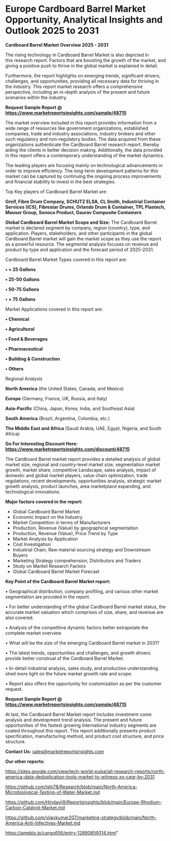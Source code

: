 # Europe Cardboard Barrel Market Opportunity, Analytical Insights and Outlook 2025 to 2031

<Strong> Cardboard Barrel Market Overview 2025 - 2031</strong>

The rising technology in Cardboard Barrel Market is also depicted in this research report. Factors that are boosting the growth of the market, and giving a positive push to thrive in the global market is explained in detail.

Furthermore, the report highlights on emerging trends, significant drivers, challenges, and opportunities, providing all necessary data for thriving in the industry. This report market research offers a comprehensive perspective, including an in-depth analysis of the present and future scenarios within the industry.

<strong>Request Sample Report @ <a href=https://www.marketreportsinsights.com/sample/48715>https://www.marketreportsinsights.com/sample/48715</a></strong>

The market overview included in this report provides information from a wide range of resources like government organizations, established companies, trade and industry associations, industry brokers and other such regulatory and non-regulatory bodies. The data acquired from these organizations authenticate the Cardboard Barrel research report, thereby aiding the clients in better decision making. Additionally, the data provided in this report offers a contemporary understanding of the market dynamics.

The leading players are focusing mainly on technological advancements in order to improve efficiency. The long-term development patterns for this market can be captured by continuing the ongoing process improvements and financial stability to invest in the best strategies.

Top Key players of Cardboard Barrel Market are:

<strong>Greif, Fibre Drum Company, SCHUTZ ELSA, CL Smith, Industrial Container Services (ICS), Fibrestar Drums, Orlando Drum & Container, TPL Plastech, Mauser Group, Sonoco Product, Gaurav Composite Containers</strong>

<strong><b>Global Cardboard Barrel Market Scope and Size:</b></strong>
The Cardboard Barrel market is declared segment by company, region (country), type, and application. Players, stakeholders, and other participants in the global Cardboard Barrel market will gain the market scope as they use the report as a powerful resource. The segmental analysis focuses on revenue and product by type and application and the forecast period of 2025-2031.

Cardboard Barrel Market Types covered in this report are:

<strong>•  < 25 Gallons

•  25-50 Gallons

•  50-75 Gallons

•  > 75 Gallons</strong>

Market Applications covered in this report are:

<strong>•  Chemical

•  Agricultural

•  Food & Beverages

•  Pharmaceutical

•  Building & Construction

•  Others</strong> 

Regional Analysis

<strong>North America</strong> (the United States, Canada, and Mexico)

<strong>Europe</strong> (Germany, France, UK, Russia, and Italy)

<strong>Asia-Pacific</strong> (China, Japan, Korea, India, and Southeast Asia)

<strong>South America</strong> (Brazil, Argentina, Colombia, etc.)

<strong>The Middle East and Africa</strong> (Saudi Arabia, UAE, Egypt, Nigeria, and South Africa)

<strong>Go For Interesting Discount Here: <a href=https://www.marketreportsinsights.com/discount/48715>https://www.marketreportsinsights.com/discount/48715</a></strong>

The Cardboard Barrel market report provides a detailed analysis of global market size, regional and country-level market size, segmentation market growth, market share, competitive Landscape, sales analysis, impact of domestic and global market players, value chain optimization, trade regulations, recent developments, opportunities analysis, strategic market growth analysis, product launches, area marketplace expanding, and technological innovations.

<strong><b>Major factors covered in the report:</b></strong>
<ul>
  <li>Global Cardboard Barrel Market </li>
  <li>Economic Impact on the Industry</li>
  <li>Market Competition in terms of Manufacturers</li>
  <li>Production, Revenue (Value) by geographical segmentation</li>
  <li>Production, Revenue (Value), Price Trend by Type</li>
  <li>Market Analysis by Application</li>
  <li>Cost Investigation</li>
  <li>Industrial Chain, Raw material sourcing strategy and Downstream Buyers</li>
  <li>Marketing Strategy comprehension, Distributors and Traders</li>
  <li>Study on Market Research Factors</li>
  <li>Global Cardboard Barrel Market Forecast</li>
</ul>

<strong><b>Key Point of the Cardboard Barrel Market report:</b></strong>

• Geographical distribution, company profiling, and various other market segmentation are provided in the report.

• For better understanding of the global Cardboard Barrel market status, the accurate market valuation which comprises of size, share, and revenue are also covered.

• Analysis of the competitive dynamic factors better extrapolate the complete market overview

• What will be the size of the emerging Cardboard Barrel market in 2031?

• The latest trends, opportunities and challenges, and growth drivers provide better construal of the Cardboard Barrel Market.

• In-detail industrial analysis, sales study, and production understanding shed more light on the future market growth rate and scope.

• Report also offers the opportunity for customization as per the customer request.

<strong>Request Sample Report @ <a href=https://www.marketreportsinsights.com/sample/48715>https://www.marketreportsinsights.com/sample/48715</a></strong>

At last, the Cardboard Barrel Market report includes investment come analysis and development trend analysis. The present and future opportunities of the fastest growing international industry segments are coated throughout this report. This report additionally presents product specification, manufacturing method, and product cost structure, and price structure.

<strong>Contact Us:</strong>
sales@marketreportsinsights.com

<strong>Our other reports:</strong>

<a href=https://sites.google.com/view/tech-world-pulse/all-research-reports/north-america-data-deduplication-tools-market-to-witness-xx-cagr-by-2031>https://sites.google.com/view/tech-world-pulse/all-research-reports/north-america-data-deduplication-tools-market-to-witness-xx-cagr-by-2031</a>

<a href=https://github.com/Ishi78/Research/blob/main/North-America-Microbiological-Testing-of-Water-Market.md>https://github.com/Ishi78/Research/blob/main/North-America-Microbiological-Testing-of-Water-Market.md</a>

<a href=https://github.com/Hindavii9/Reportsinsights/blob/main/Europe-Rhodium-Carbon-Catalyst-Market.md>https://github.com/Hindavii9/Reportsinsights/blob/main/Europe-Rhodium-Carbon-Catalyst-Market.md</a>

<a href=https://github.com/vijaykumar207/marketing-strategy/blob/main/North-America-Anti-Infectives-Market.md>https://github.com/vijaykumar207/marketing-strategy/blob/main/North-America-Anti-Infectives-Market.md</a>

<a href=https://ameblo.jp/cargo656/entry-12890859314.html>https://ameblo.jp/cargo656/entry-12890859314.html</a>"
